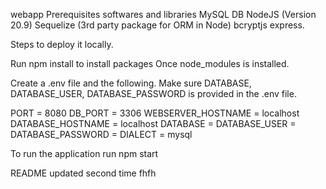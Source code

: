 webapp Prerequisites softwares and libraries MySQL DB NodeJS (Version 20.9) Sequelize (3rd party package for ORM in Node) bcryptjs express.

Steps to deploy it locally. 

Run npm install to install packages Once node_modules is installed. 

Create a .env file and the following. Make sure DATABASE, DATABASE_USER, DATABASE_PASSWORD is provided in the .env file.
 
PORT = 8080
DB_PORT = 3306
WEBSERVER_HOSTNAME = localhost
DATABASE_HOSTNAME = localhost
DATABASE = 
DATABASE_USER = 
DATABASE_PASSWORD = 
DIALECT = mysql

 
To run the application run npm start

README updated second time fhfh